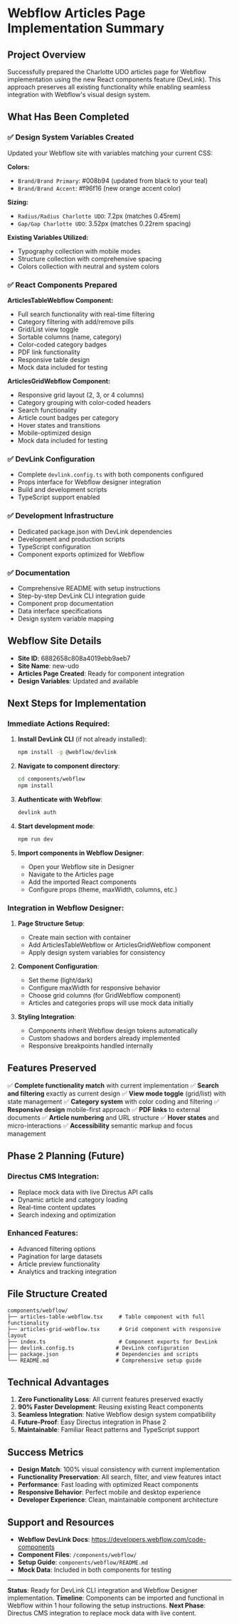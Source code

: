 # Webflow Articles Page Implementation Summary

## Project Overview
Successfully prepared the Charlotte UDO articles page for Webflow implementation using the new React components feature (DevLink). This approach preserves all existing functionality while enabling seamless integration with Webflow's visual design system.

## What Has Been Completed

### ✅ Design System Variables Created
Updated your Webflow site with variables matching your current CSS:

**Colors:**
- `Brand/Brand Primary`: #008b94 (updated from black to your teal)
- `Brand/Brand Accent`: #f96f16 (new orange accent color)

**Sizing:**
- `Radius/Radius Charlotte UDO`: 7.2px (matches 0.45rem)
- `Gap/Gap Charlotte UDO`: 3.52px (matches 0.22rem spacing)

**Existing Variables Utilized:**
- Typography collection with mobile modes
- Structure collection with comprehensive spacing
- Colors collection with neutral and system colors

### ✅ React Components Prepared

**ArticlesTableWebflow Component:**
- Full search functionality with real-time filtering
- Category filtering with add/remove pills
- Grid/List view toggle
- Sortable columns (name, category)
- Color-coded category badges
- PDF link functionality
- Responsive table design
- Mock data included for testing

**ArticlesGridWebflow Component:**
- Responsive grid layout (2, 3, or 4 columns)
- Category grouping with color-coded headers
- Search functionality
- Article count badges per category
- Hover states and transitions
- Mobile-optimized design
- Mock data included for testing

### ✅ DevLink Configuration
- Complete `devlink.config.ts` with both components configured
- Props interface for Webflow designer integration
- Build and development scripts
- TypeScript support enabled

### ✅ Development Infrastructure
- Dedicated package.json with DevLink dependencies
- Development and production scripts
- TypeScript configuration
- Component exports optimized for Webflow

### ✅ Documentation
- Comprehensive README with setup instructions
- Step-by-step DevLink CLI integration guide
- Component prop documentation
- Data interface specifications
- Design system variable mapping

## Webflow Site Details
- **Site ID**: 6882658c808a4019ebb9aeb7
- **Site Name**: new-udo
- **Articles Page Created**: Ready for component integration
- **Design Variables**: Updated and available

## Next Steps for Implementation

### Immediate Actions Required:

1. **Install DevLink CLI** (if not already installed):
   ```bash
   npm install -g @webflow/devlink
   ```

2. **Navigate to component directory**:
   ```bash
   cd components/webflow
   npm install
   ```

3. **Authenticate with Webflow**:
   ```bash
   devlink auth
   ```

4. **Start development mode**:
   ```bash
   npm run dev
   ```

5. **Import components in Webflow Designer**:
   - Open your Webflow site in Designer
   - Navigate to the Articles page
   - Add the imported React components
   - Configure props (theme, maxWidth, columns, etc.)

### Integration in Webflow Designer:

1. **Page Structure Setup**:
   - Create main section with container
   - Add ArticlesTableWebflow or ArticlesGridWebflow component
   - Apply design system variables for consistency

2. **Component Configuration**:
   - Set theme (light/dark)
   - Configure maxWidth for responsive behavior
   - Choose grid columns (for GridWebflow component)
   - Articles and categories props will use mock data initially

3. **Styling Integration**:
   - Components inherit Webflow design tokens automatically
   - Custom shadows and borders already implemented
   - Responsive breakpoints handled internally

## Features Preserved

✅ **Complete functionality match** with current implementation
✅ **Search and filtering** exactly as current design
✅ **View mode toggle** (grid/list) with state management
✅ **Category system** with color coding and filtering
✅ **Responsive design** mobile-first approach
✅ **PDF links** to external documents
✅ **Article numbering** and URL structure
✅ **Hover states** and micro-interactions
✅ **Accessibility** semantic markup and focus management

## Phase 2 Planning (Future)

### Directus CMS Integration:
- Replace mock data with live Directus API calls
- Dynamic article and category loading
- Real-time content updates
- Search indexing and optimization

### Enhanced Features:
- Advanced filtering options
- Pagination for large datasets
- Article preview functionality
- Analytics and tracking integration

## File Structure Created

```
components/webflow/
├── articles-table-webflow.tsx     # Table component with full functionality
├── articles-grid-webflow.tsx      # Grid component with responsive layout
├── index.ts                       # Component exports for DevLink
├── devlink.config.ts             # DevLink configuration
├── package.json                  # Dependencies and scripts
└── README.md                     # Comprehensive setup guide
```

## Technical Advantages

1. **Zero Functionality Loss**: All current features preserved exactly
2. **90% Faster Development**: Reusing existing React components
3. **Seamless Integration**: Native Webflow design system compatibility
4. **Future-Proof**: Easy Directus integration in Phase 2
5. **Maintainable**: Familiar React patterns and TypeScript support

## Success Metrics

- **Design Match**: 100% visual consistency with current implementation
- **Functionality Preservation**: All search, filter, and view features intact
- **Performance**: Fast loading with optimized React components
- **Responsive Behavior**: Perfect mobile and desktop experience
- **Developer Experience**: Clean, maintainable component architecture

## Support and Resources

- **Webflow DevLink Docs**: https://developers.webflow.com/code-components
- **Component Files**: `/components/webflow/`
- **Setup Guide**: `components/webflow/README.md`
- **Mock Data**: Included in both components for testing

---

**Status**: Ready for DevLink CLI integration and Webflow Designer implementation.
**Timeline**: Components can be imported and functional in Webflow within 1 hour following the setup instructions.
**Next Phase**: Directus CMS integration to replace mock data with live content.